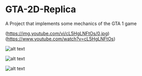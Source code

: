 # GTA-2D-Replica

A Project that implements some mechanics of the GTA 1 game

(https://img.youtube.com/vi/cL5HgLNFtOs/0.jpg)
(https://www.youtube.com/watch?v=cL5HgLNFtOs)

![alt text](https://imgur.com/4Y4NEmk.png)

![alt text](https://imgur.com/GyHtndT.png)

![alt text](https://imgur.com/dK7JoWC.png)
